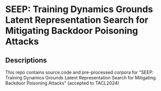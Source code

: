 # SEEP: Training Dynamics Grounds Latent Representation Search for Mitigating Backdoor Poisoning Attacks

## Descriptions
This repo contains source code and pre-processed corpora for "SEEP: Training Dynamics Grounds Latent Representation Search for Mitigating Backdoor Poisoning Attacks" (accepted to TACL2024)

